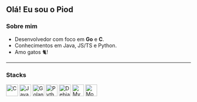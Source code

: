 ## Olá! Eu sou o Piod

### Sobre mim
- Desenvolvedor com foco em **Go** e **C**.
- Conhecimentos em Java, JS/TS e Python.
- Amo gatos 🐈!

---

### Stacks
<p>
  <img src="https://cdn.jsdelivr.net/gh/devicons/devicon@latest/icons/c/c-original.svg" alt="C" width="32" />
  <img src="https://img.icons8.com/color/48/000000/java-coffee-cup-logo.png" alt="Java" width="32" />
  <img src="https://img.icons8.com/color/48/000000/golang.png" alt="Golang" width="32" />
  <img src="https://cdn.jsdelivr.net/gh/devicons/devicon@latest/icons/python/python-original.svg" alt="Python" width="32" />
  <img src="https://cdn.jsdelivr.net/gh/devicons/devicon@latest/icons/debian/debian-original.svg" alt="Debian" width="32" />
  <img src="https://cdn.jsdelivr.net/gh/devicons/devicon@latest/icons/mysql/mysql-original.svg" alt="MySql" width="32" />
  <img src="https://cdn.jsdelivr.net/gh/devicons/devicon@latest/icons/mongodb/mongodb-original.svg" alt="MongoDB" width="32" />
</p>
